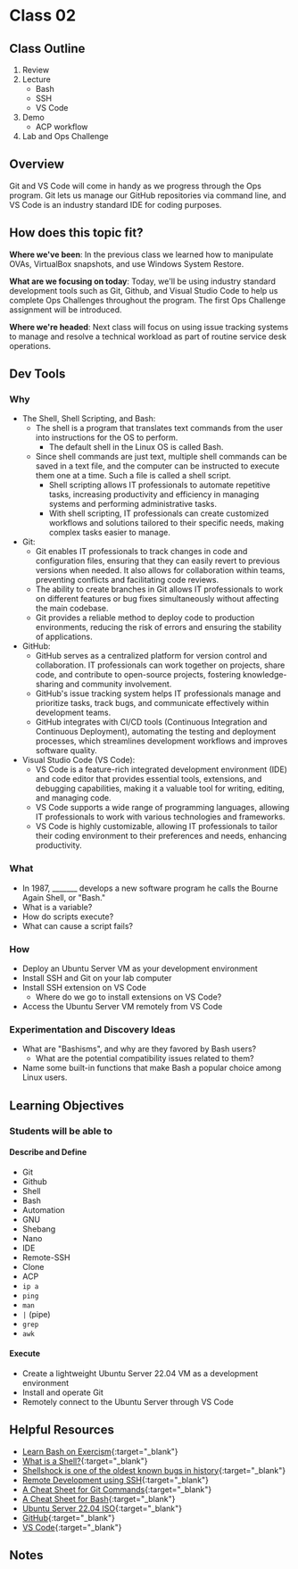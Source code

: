 # Class 02

## Class Outline

1. Review
1. Lecture
    - Bash
    - SSH
    - VS Code
1. Demo
    - ACP workflow
1. Lab and Ops Challenge

## Overview

Git and VS Code will come in handy as we progress through the Ops program. Git lets us manage our GitHub repositories via command line, and VS Code is an industry standard IDE for coding purposes.

## How does this topic fit?

**Where we've been**:
In the previous class we learned how to manipulate OVAs, VirtualBox snapshots, and use Windows System Restore.

**What are we focusing on today**:
Today, we'll be using industry standard development tools such as Git, Github, and Visual Studio Code to help us complete Ops Challenges throughout the program. The first Ops Challenge assignment will be introduced.

**Where we're headed**:
Next class will focus on using issue tracking systems to manage and resolve a technical workload as part of routine service desk operations.

## Dev Tools

### Why
- The Shell, Shell Scripting, and Bash:
  - The shell is a program that translates text commands from the user into instructions for the OS to perform.
    - The default shell in the Linux OS is called Bash.
  - Since shell commands are just text, multiple shell commands can be saved in a text file, and the computer can be instructed to execute them one at a time. Such a file is called a shell script.
    - Shell scripting allows IT professionals to automate repetitive tasks, increasing productivity and efficiency in managing systems and performing administrative tasks.
    - With shell scripting, IT professionals can create customized workflows and solutions tailored to their specific needs, making complex tasks easier to manage.
- Git:
  - Git enables IT professionals to track changes in code and configuration files, ensuring that they can easily revert to previous versions when needed. It also allows for collaboration within teams, preventing conflicts and facilitating code reviews.
  - The ability to create branches in Git allows IT professionals to work on different features or bug fixes simultaneously without affecting the main codebase.
  - Git provides a reliable method to deploy code to production environments, reducing the risk of errors and ensuring the stability of applications.
- GitHub:
  - GitHub serves as a centralized platform for version control and collaboration. IT professionals can work together on projects, share code, and contribute to open-source projects, fostering knowledge-sharing and community involvement.
  - GitHub's issue tracking system helps IT professionals manage and prioritize tasks, track bugs, and communicate effectively within development teams.
  - GitHub integrates with CI/CD tools (Continuous Integration and Continuous Deployment), automating the testing and deployment processes, which streamlines development workflows and improves software quality.
- Visual Studio Code (VS Code):
  - VS Code is a feature-rich integrated development environment (IDE) and code editor that provides essential tools, extensions, and debugging capabilities, making it a valuable tool for writing, editing, and managing code.
  - VS Code supports a wide range of programming languages, allowing IT professionals to work with various technologies and frameworks.
  - VS Code is highly customizable, allowing IT professionals to tailor their coding environment to their preferences and needs, enhancing productivity.

### What
- In 1987, _______ develops a new software program he calls the Bourne Again Shell, or "Bash."
- What is a variable?
- How do scripts execute?
- What can cause a script fails?

### How
- Deploy an Ubuntu Server VM as your development environment
- Install SSH and Git on your lab computer
- Install SSH extension on VS Code
  - Where do we go to install extensions on VS Code?
- Access the Ubuntu Server VM remotely from VS Code

### Experimentation and Discovery Ideas
- What are "Bashisms", and why are they favored by Bash users?
  - What are the potential compatibility issues related to them?
- Name some built-in functions that make Bash a popular choice among Linux users.

## Learning Objectives

### Students will be able to

#### Describe and Define

- Git
- Github
- Shell
- Bash
- Automation
- GNU
- Shebang
- Nano
- IDE
- Remote-SSH
- Clone
- ACP
- `ip a`
- `ping`
- `man`
- `|` (pipe)
- `grep`
- `awk`

#### Execute

- Create a lightweight Ubuntu Server 22.04 VM as a development environment
- Install and operate Git
- Remotely connect to the Ubuntu Server through VS Code

## Helpful Resources

- [Learn Bash on Exercism](https://exercism.org/tracks/bash){:target="_blank"}
- [What is a Shell?](https://www.tutorialspoint.com/unix/unix-what-is-shell.htm){:target="_blank"}
- [Shellshock is one of the oldest known bugs in history](https://www.wired.com/2014/09/shellshocked-bash/){:target="_blank"}
- [Remote Development using SSH](https://code.visualstudio.com/docs/remote/ssh){:target="_blank"}
- [A Cheat Sheet for Git Commands](https://www.cloudways.com/blog/git-cheat-sheet/){:target="_blank"}
- [A Cheat Sheet for Bash](https://devhints.io/bash){:target="_blank"}
- [Ubuntu Server 22.04 ISO](https://ubuntu.com/download/server){:target="_blank"}
- [GitHub](https://docs.github.com/en/free-pro-team@latest/github/getting-started-with-github){:target="_blank"}
- [VS Code](https://code.visualstudio.com/docs){:target="_blank"}

## Notes
